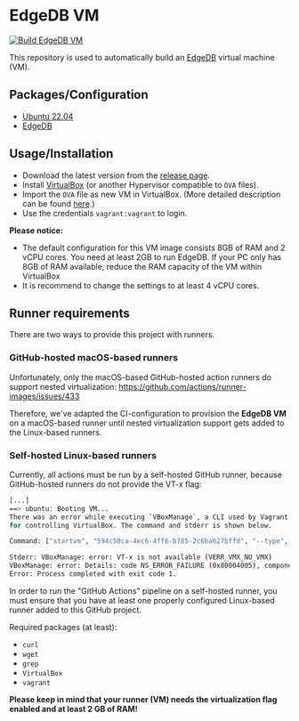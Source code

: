 # EdgeDB VM

[![Build EdgeDB VM](https://github.com/maxkratz/edgedb-vm/actions/workflows/vagrant-up.yml/badge.svg?branch=main&event=push)](https://github.com/maxkratz/edgedb-vm/actions/workflows/vagrant-up.yml)

This repository is used to automatically build an [EdgeDB](https://www.edgedb.com/) virtual machine (VM).


## Packages/Configuration

- [Ubuntu 22.04](https://app.vagrantup.com/gusztavvargadr/boxes/xubuntu-desktop-2204-lts)
- [EdgeDB](https://www.edgedb.com/)


## Usage/Installation

- Download the latest version from the [release page](https://github.com/maxkratz/edgedb-vm/releases/latest).
- Install [VirtualBox](https://www.virtualbox.org/) (or another Hypervisor compatible to `OVA` files).
- Import the `OVA` file as new VM in VirtualBox. (More detailed description can be found [here](https://docs.oracle.com/cd/E26217_01/E26796/html/qs-import-vm.html).)
- Use the credentials `vagrant:vagrant` to login.

**Please notice:**
- The default configuration for this VM image consists 8GB of RAM and 2 vCPU cores.
You need at least 2GB to run EdgeDB. If your PC only has 8GB of RAM available, reduce the RAM capacity of the VM within VirtualBox
- It is recommend to change the settings to at least 4 vCPU cores.


## Runner requirements

There are two ways to provide this project with runners.

### GitHub-hosted macOS-based runners

Unfortunately, only the macOS-based GitHub-hosted action runners do support nested virtualization: https://github.com/actions/runner-images/issues/433

Therefore, we've adapted the CI-configuration to provision the **EdgeDB VM** on a macOS-based runner until nested virtualization support gets added to the Linux-based runners.

### Self-hosted Linux-based runners

Currently, all actions must be run by a self-hosted GitHub runner, because GitHub-hosted runners do not provide the VT-x flag:
```bash
[...]
==> ubuntu: Booting VM...
There was an error while executing `VBoxManage`, a CLI used by Vagrant
for controlling VirtualBox. The command and stderr is shown below.

Command: ["startvm", "594c50ca-4ec6-4ff6-b785-2c6ba627bffd", "--type", "headless"]

Stderr: VBoxManage: error: VT-x is not available (VERR_VMX_NO_VMX)
VBoxManage: error: Details: code NS_ERROR_FAILURE (0x80004005), component ConsoleWrap, interface IConsole
Error: Process completed with exit code 1.
```

In order to run the "GitHub Actions" pipeline on a self-hosted runner, you must ensure that you have at least one properly configured Linux-based runner added to this GitHub project.

Required packages (at least):
- `curl`
- `wget`
- `grep`
- `VirtualBox`
- `vagrant`

**Please keep in mind that your runner (VM) needs the virtualization flag enabled and at least 2 GB of RAM!**

